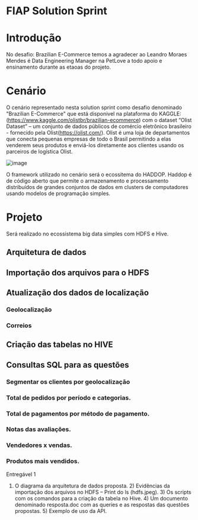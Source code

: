 # FIAP Solution Sprint 
# Introdução

No desafio: Brazilian E-Commerce temos a agradecer ao Leandro Moraes Mendes é Data Engineering Manager na PetLove a todo apoio e ensinamento durante as etaoas do projeto.

# Cenário

O cenário representado nesta solution sprint como desafio denominado "Brazilian E-Commerce" que está disponivel na plataforma do KAGGLE:(https://www.kaggle.com/olistbr/brazilian-ecommerce) com o dataset  “Olist Dataset” – um conjunto de dados públicos de comércio eletrônico brasileiro - fornecido pela Olist(https://olist.com/).
Olist é uma loja de departamentos que conecta pequenas empresas de todo o Brasil permitindo a elas venderem seus produtos e enviá-los diretamente aos clientes usando os parceiros de logística Olist.

![image](https://user-images.githubusercontent.com/49320014/169908969-aad0ff2e-7bb1-46f3-b269-00eb1a29655a.png)

O framework utilizado no cenário será o ecossitema do HADDOP. 
Haddop é de código aberto que permite o armazenamento e processamento distribuídos de grandes conjuntos de dados em clusters de computadores usando modelos de programação simples.

# Projeto 

Será realizado no ecossistema big data simples com HDFS e Hive.

## Arquitetura de dados

## Importação dos arquivos para o HDFS

## Atualização dos dados de localização
### Geolocalização
### Correios

## Criação das tabelas no HIVE

## Consultas SQL para as questões
### Segmentar os clientes por geolocalização
### Total de pedidos por período e categorias.
### Total de pagamentos por método de pagamento.
### Notas das avaliações.
###  Vendedores x vendas.
### Produtos mais vendidos.


 

Entregável 1

1) O diagrama da arquitetura de dados proposta.
           2) Evidências da importação dos arquivos no HDFS – Print do ls (hdfs.jpeg).
           3) Os scripts com os comandos para a criação da tabela no Hive.
           4) Um documento denominado resposta.doc com as queries e as respostas das questões propostas.
           5) Exemplo de uso da API.

